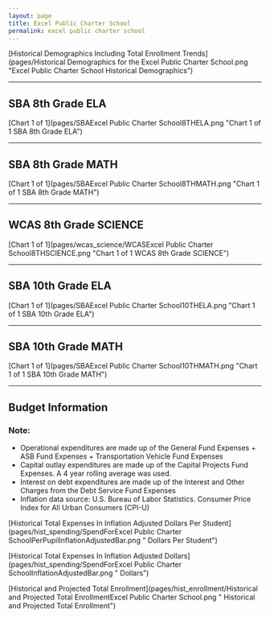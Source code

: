 ```yaml
---
layout: page
title: Excel Public Charter School
permalink: excel public charter school
---
```



[Historical Demographics Including Total Enrollment Trends](pages/Historical Demographics for the Excel Public Charter School.png "Excel Public Charter School Historical Demographics")

___

## SBA 8th Grade ELA

[Chart 1 of 1](pages/SBAExcel Public Charter School8THELA.png "Chart 1 of 1 SBA 8th Grade ELA")


___

## SBA 8th Grade MATH

[Chart 1 of 1](pages/SBAExcel Public Charter School8THMATH.png "Chart 1 of 1 SBA 8th Grade MATH")


___

## WCAS 8th Grade SCIENCE

[Chart 1 of 1](pages/wcas_science/WCASExcel Public Charter School8THSCIENCE.png "Chart 1 of 1 WCAS 8th Grade SCIENCE")


___

## SBA 10th Grade ELA

[Chart 1 of 1](pages/SBAExcel Public Charter School10THELA.png "Chart 1 of 1 SBA 10th Grade ELA")


___

## SBA 10th Grade MATH

[Chart 1 of 1](pages/SBAExcel Public Charter School10THMATH.png "Chart 1 of 1 SBA 10th Grade MATH")


___

## Budget Information
### Note:
- Operational expenditures are made up of the General Fund Expenses + ASB Fund Expenses + Transportation Vehicle Fund Expenses
- Capital outlay expenditures are made up of the Capital Projects Fund Expenses. A 4 year rolling average was used.
- Interest on debt expenditures are made up of the Interest and Other Charges from the Debt Service Fund Expenses
- Inflation data source: U.S. Bureau of Labor Statistics. Consumer Price Index for All Urban Consumers (CPI-U)

[Historical Total Expenses In Inflation Adjusted Dollars Per Student](pages/hist_spending/SpendForExcel Public Charter SchoolPerPupilInflationAdjustedBar.png " Dollars Per Student")

[Historical Total Expenses In Inflation Adjusted Dollars](pages/hist_spending/SpendForExcel Public Charter SchoolInflationAdjustedBar.png " Dollars")

[Historical and Projected Total Enrollment](pages/hist_enrollment/Historical and Projected Total EnrollmentExcel Public Charter School.png " Historical and Projected Total Enrollment")

